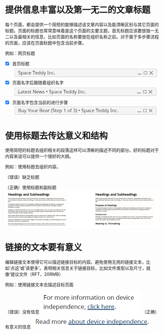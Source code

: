 # 提供信息丰富以及第一无二的文章标题

每个页面，都会提供一个简短的能够描述该文章内容以及能清晰区别与其它页面的标题。页面的标题也常常意味着是这个页面的主要主题。首先标题应该要放独一无二以及最相关的信息，比如页面的名称要放在组织名称之前。对于属于多步骤流程的页面，应该在页面标题中包含当前步骤。

例如：网页标题
- [x] 首页标题
![image](https://raw.githubusercontent.com/LUOJIHAO/tips-for-getting-started-writing-for-web-accessibility-translation/master/img/1.png)
- [x] 页面名字后跟随着组织名字
![image](https://raw.githubusercontent.com/LUOJIHAO/tips-for-getting-started-writing-for-web-accessibility-translation/master/img/2.png)
- [x] 页面名字包含当前的进行步骤
![image](https://raw.githubusercontent.com/LUOJIHAO/tips-for-getting-started-writing-for-web-accessibility-translation/master/img/3.png)
# 使用标题去传达意义和结构

使用简短的标题去组织相关的段落这样可以清晰的描述不同的部分。好的标题对于内容来说可以提供一个很好的大纲。

例如：使用标题去组织内容。

（错误）缺乏标题


（正确）使用标题和副标题
![image](https://raw.githubusercontent.com/LUOJIHAO/tips-for-getting-started-writing-for-web-accessibility-translation/master/img/4.png)

# 链接的文本要有意义

编辑链接文本使得它可以描述链接目标的内容。避免使用无用的链接文本，比如‘点这’或‘读更多’。表明相关信息关于链接目标，比如文件类型以及尺寸，就像‘提议文件（RFT，20RMB）

例如：使用链接文本去描述目标页面

（错误）没有信息
![image](https://raw.githubusercontent.com/LUOJIHAO/tips-for-getting-started-writing-for-web-accessibility-translation/master/img/5.png)
（正确）有意义的信息
![image](https://raw.githubusercontent.com/LUOJIHAO/tips-for-getting-started-writing-for-web-accessibility-translation/master/img/6.png)


